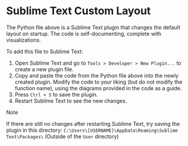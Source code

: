 # Sublime Text Custom Layout
The Python file above is a Sublime Text plugin that changes the default layout on startup. The code is self-documenting, complete with visualizations.

To add this file to Sublime Text:

1. Open Sublime Text and go to ```Tools > Developer > New Plugin...``` to create a new plugin file.
2. Copy and paste the code from the Python file above into the newly created plugin. Modify the code to your liking (but do not modify the function name), using the diagrams provided in the code as a guide. 
3. Press ```Ctrl + S``` to save the plugin.
4. Restart Sublime Text to see the new changes.

> [!NOTE]
> If there are still no changes after restarting Sublime Text, try saving the plugin in this directory: ```C:\Users\[USERNAME]\AppData\Roaming\Sublime Text\Packages\``` (Outside of the ```User``` directory)
